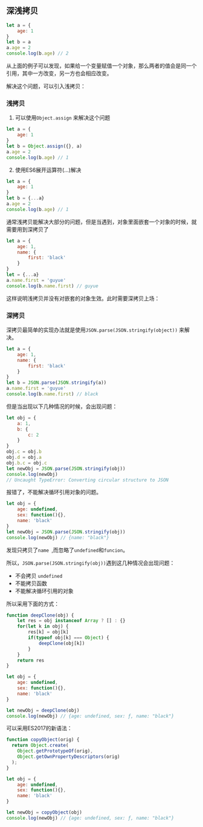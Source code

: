 ## 深浅拷贝

```js
let a = {
    age: 1
}
let b = a
a.age = 2
console.log(b.age) // 2
```

从上面的例子可以发现，如果给一个变量赋值一个对象，那么两者的值会是同一个引用，其中一方改变，另一方也会相应改变。

解决这个问题，可以引入浅拷贝：

### 浅拷贝

1. 可以使用`Object.assign` 来解决这个问题

```js
let a = {
    age: 1
}
let b = Object.assign({}, a)
a.age = 2
console.log(b.age) // 1
```

2. 使用ES6展开运算符(...)解决

```javascript
let a = {
    age: 1
}
let b = {...a}
a.age = 2
console.log(b.age) // 1
```

通常浅拷贝能解决大部分的问题，但是当遇到，对象里面嵌套一个对象的时候，就需要用到深拷贝了

```js
let a = {
    age: 1,
    name: {
        first: 'black'
    }
}
let = {...a}
a.name.first = 'guyue'
console.log(b.name.first) // guyue
```

这样说明浅拷贝并没有对嵌套的对象生效。此时需要深拷贝上场：

### 深拷贝

深拷贝最简单的实现办法就是使用`JSON.parse(JSON.stringify(object))` 来解决。

```js
let a = {
    age: 1,
    name: {
        first: 'black'
    }
}
let b = JSON.parse(JSON.stringify(a))
a.name.first = 'guyue'
console.log(b.name.first) // black
```

但是当出现以下几种情况的时候，会出现问题：

```js
let obj = {
    a: 1,
    b: {
        c: 2
    }
}
obj.c = obj.b
obj.d = obj.a
obj.b.c = obj.c
let newObj = JSON.parse(JSON.stringify(obj))
console.log(newObj)
// Uncaught TypeError: Converting circular structure to JSON
```

报错了，不能解决循环引用对象的问题。

```js
let obj = {
   	age: undefined,
    sex: function(){},
    name: 'black'
}
let newObj = JSON.parse(JSON.stringify(obj))
console.log(newObj) // {name: "black"}
```

发现只拷贝了`name `,而忽略了`undefined`和`funcion`。

所以，`JSON.parse(JSON.stringify(obj))`遇到这几种情况会出现问题：

- 不会拷贝 `undefined`
- 不能拷贝函数
- 不能解决循环引用的对象

所以采用下面的方式：

```js
function deepClone(obj) {
    let res = obj instanceof Array ? [] : {}
    for(let k in obj) {
        res[k] = obj[k]
        if(typeof obj[k] === Object) {
            deepClone(obj[k])
        }
    }
    return res
}

let obj = {
   	age: undefined,
    sex: function(){},
    name: 'black'
}

let newObj = deepClone(obj)
console.log(newObj) // {age: undefined, sex: ƒ, name: "black"}
```

可以采用ES2017的新语法：
```js
function copyObject(orig) {
  return Object.create(
    Object.getPrototypeOf(orig),
    Object.getOwnPropertyDescriptors(orig)
  );
}

let obj = {
   	age: undefined,
    sex: function(){},
    name: 'black'
}

let newObj = copyObject(obj)
console.log(newObj) // {age: undefined, sex: ƒ, name: "black"}
```

